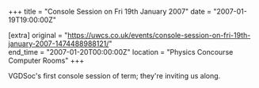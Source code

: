 +++
title = "Console Session on Fri 19th January 2007"
date = "2007-01-19T19:00:00Z"

[extra]
original = "https://uwcs.co.uk/events/console-session-on-fri-19th-january-2007-1474488988121/"    
end_time = "2007-01-20T00:00:00Z"
location = "Physics Concourse Computer Rooms"
+++

VGDSoc's first console session of term; they're inviting us along.

